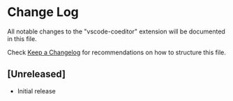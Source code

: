 # Change Log

All notable changes to the "vscode-coeditor" extension will be documented in this file.

Check [Keep a Changelog](http://keepachangelog.com/) for recommendations on how to structure this file.

## [Unreleased]

- Initial release